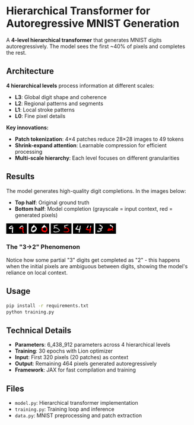# Hierarchical Transformer for Autoregressive MNIST Generation

A **4-level hierarchical transformer** that generates MNIST digits autoregressively. The model sees the first ~40% of pixels and completes the rest.

## Architecture

**4 hierarchical levels** process information at different scales:
- **L3**: Global digit shape and coherence
- **L2**: Regional patterns and segments  
- **L1**: Local stroke patterns
- **L0**: Fine pixel details

**Key innovations:**
- **Patch tokenization**: 4×4 patches reduce 28×28 images to 49 tokens
- **Shrink-expand attention**: Learnable compression for efficient processing
- **Multi-scale hierarchy**: Each level focuses on different granularities

## Results

The model generates high-quality digit completions. In the images below:
- **Top half**: Original ground truth
- **Bottom half**: Model completion (grayscale = input context, red = generated pixels)

![Example 1](saved_images/epoch_99_item_108.png)
![Example 2](saved_images/epoch_99_item_3.png)
![Example 3](saved_images/epoch_99_item_15.png)
![Example 4](saved_images/epoch_99_item_27.png)
![Example 5](saved_images/epoch_99_item_63.png)

### The "3→2" Phenomenon
Notice how some partial "3" digits get completed as "2" - this happens when the initial pixels are ambiguous between digits, showing the model's reliance on local context.

## Usage

```bash
pip install -r requirements.txt
python training.py
```

## Technical Details

- **Parameters**: 6_438_912 parameters across 4 hierarchical levels
- **Training**: 30 epochs with Lion optimizer  
- **Input**: First 320 pixels (20 patches) as context
- **Output**: Remaining 464 pixels generated autoregressively
- **Framework**: JAX for fast compilation and training

## Files

- `model.py`: Hierarchical transformer implementation
- `training.py`: Training loop and inference
- `data.py`: MNIST preprocessing and patch extraction
